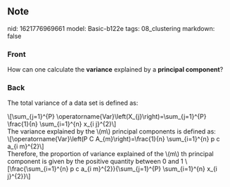 ## Note
nid: 1621776969661
model: Basic-b122e
tags: 08_clustering
markdown: false

### Front
How can one calculate the <b>variance</b> explained by a
<b>principal component</b>?

### Back
The total variance of a data set is defined as:
<div>
  \[\sum_{j=1}^{P}
  \operatorname{Var}\left(X_{j}\right)=\sum_{j=1}^{P} \frac{1}{n}
  \sum_{i=1}^{n} x_{i j}^{2}\]
</div>
<div>
  The variance explained by the \(m\) principal components is
  defined as:
</div>
<div>
  \[\operatorname{Var}\left(P C A_{m}\right)=\frac{1}{n}
  \sum_{i=1}^{n} p c a_{i m}^{2}\]
</div>
<div>
  Therefore, the proportion of variance explained of the \(m\) th
  principal component is given by the positive quantity between 0
  and 1 \[\frac{\sum_{i=1}^{n} p c a_{i m}^{2}}{\sum_{j=1}^{P}
  \sum_{i=1}^{n} x_{i j}^{2}}\]
</div>

